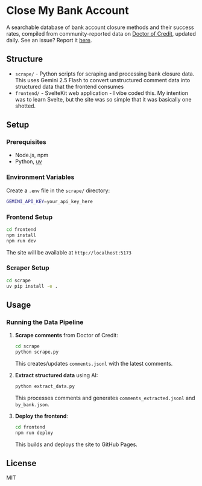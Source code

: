 # Close My Bank Account

A searchable database of bank account closure methods and their success rates, compiled from community-reported data on [Doctor of Credit](https://www.doctorofcredit.com/complete-list-of-ways-to-close-bank-accounts-at-each-bank/), updated daily. See an issue? Report it [here](https://github.com/Mattwmaster58/close-my-bank-account/issues).

## Structure

- `scrape/` - Python scripts for scraping and processing bank closure data. This uses Gemini 2.5 Flash to convert unstructured comment data into structured data that the frontend consumes
- `frontend/` - SvelteKit web application - I vibe coded this. My intention was to learn Svelte, but the site was so simple that it was basically one shotted.

## Setup

### Prerequisites

- Node.js, npm
- Python, [uv](https://github.com/astral-sh/uv)

### Environment Variables

Create a `.env` file in the `scrape/` directory:

```bash
GEMINI_API_KEY=your_api_key_here
```

### Frontend Setup

```bash
cd frontend
npm install
npm run dev
```

The site will be available at `http://localhost:5173`

### Scraper Setup

```bash
cd scrape
uv pip install -e .
```

## Usage

### Running the Data Pipeline

1. **Scrape comments** from Doctor of Credit:
   ```bash
   cd scrape
   python scrape.py
   ```
   This creates/updates `comments.jsonl` with the latest comments.

2. **Extract structured data** using AI:
   ```bash
   python extract_data.py
   ```
   This processes comments and generates `comments_extracted.jsonl` and `by_bank.json`.

3. **Deploy the frontend**:
   ```bash
   cd frontend
   npm run deploy
   ```
   This builds and deploys the site to GitHub Pages.


## License

MIT
